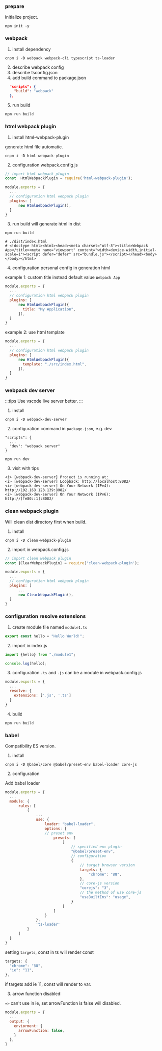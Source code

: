 ### prepare

initialize project.

```shell
npm init -y
```

### webpack

1. install dependency

```shell
cnpm i -D webpack webpack-cli typescript ts-loader
```

2. describe webpack config
3. describe tsconfig.json
4. add build command to package.json

```json
  "scripts": {
    "build": "webpack"
  },
```

5. run build

```shell
npm run build
```

### html webpack plugin

1. install  html-webpack-plugin

generate html file automatic.

```shell
cnpm i -D html-webpack-plugin
```

2. configuration webpack.config.js

```js
// import html webpack plugin
const  HtmlWebpackPlugin = require('html-webpack-plugin');
```

```js
module.exports = {
  ...
  // configuration html webpack plugin
  plugins: [
      new HtmlWebpackPlugin(),
  ]
}
```

3. run build will generate html in dist

```shell
npm run build

# ./dist/index.html
# <!doctype html><html><head><meta charset="utf-8"><title>Webpack App</title><meta name="viewport" content="width=device-width,initial-scale=1"><script defer="defer" src="bundle.js"></script></head><body></body></html>
```

4. configuration personal config in generation html

example 1: custom title instead default value `Webpack App`

```js
module.exports = {
  ...
  // configuration html webpack plugin
  plugins: [
      new HtmlWebpackPlugin({
        title: "My Application",
      }),
  ]
}
```

example 2: use html template

```js
module.exports = {
  ...
  // configuration html webpack plugin
  plugins: [
      new HtmlWebpackPlugin({
        template: "./src/index.html",
      }),
  ]
}
```


### webpack dev server

:::tips
Use vscode live server better.
:::

1. install

```shell
cnpm i -D webpack-dev-server
```

2. configuration command in `package.json`, e.g. dev

```shell
"scripts": {
  ...
  "dev": "webpack server"
}

npm run dev
```

3. visit with tips

```shell
<i> [webpack-dev-server] Project is running at:
<i> [webpack-dev-server] Loopback: http://localhost:8082/
<i> [webpack-dev-server] On Your Network (IPv4): http://192.168.123.139:8082/
<i> [webpack-dev-server] On Your Network (IPv6): http://[fe80::1]:8082/
```


### clean webpack plugin

Will clean dist directory first when build.

1. install

```shell
cnpm i -D clean-webpack-plugin
```

2. import in webpack.config.js

```js
// import clean webpack plugin
const {ClearWebpackPlugin} = require('clean-webpack-plugin');
```

```js
module.exports = {
  ...
  // configuration html webpack plugin
  plugins: [
      ...
      new ClearWebpackPlugin(),
  ]
}
```

### configuration resolve extensions

1. create module file named `module1.ts`

```ts
export const hello = "Hello World!";
```

2. import in index.js

```ts
import {hello} from "./module1";

console.log(hello);
```

3. configuration `.ts` and `.js` can be a module in webpack.config.js

```js
module.exports = {
  ...
  resolve: {
    extensions: ['.js', '.ts']
  }
}
```

4. build

```shell
npm run build
```


### babel

Compatibility ES version.

1. install 

```shell
cnpm i -D @babel/core @babel/preset-env babel-loader core-js
```

2. configuration

Add babel loader

```js
module.exports = {
  ...
  module: {
      rules: [
          {
              ...
              use: {
                  loader: "babel-loader",
                  options: {
                  // preset env
                      presets: [
                          [
                              // specified env plugin
                              "@babel/preset-env",
                              // configuration
                              {
                                  // target browser version
                                  targets: {
                                      "chrome": "88",
                                  },
                                  // core-js version
                                  "corejs": "3",
                                  // the method of use core-js
                                  "useBuiltIns": "usage",
                              }
                          ]
                      ]
                  }
              },
              'ts-loader'
          }
      ]
  }
}
```

setting `targets`, const in ts will render const

```js
targets: {
  "chrome": "88",
  "ie": "11",
},
```

if targets add ie 11, const will render to var.

3. arrow function disabled

`=>` can't use in ie, set arrowFunction is false will disabled.

```js
module.exports = {
  ...
  output: {
    enviorment: {
      arrowFunction: false,
    }
  },
}
```


